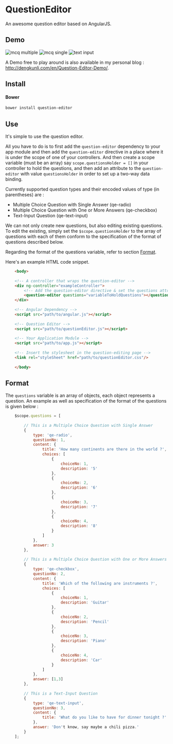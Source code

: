 # QuestionEditor
An awesome question editor based on AngularJS. 

## Demo

![mcq multiple](https://cloud.githubusercontent.com/assets/13433096/13378867/d2ddf4b2-de14-11e5-837a-efe98f9634b2.gif) ![mcq single](https://cloud.githubusercontent.com/assets/13433096/13378868/d6592d28-de14-11e5-8aaf-ac7a5f48d3af.gif) ![text input](https://cloud.githubusercontent.com/assets/13433096/13378869/d86bfe42-de14-11e5-9289-3a50a8619ebf.gif)

A Demo free to play around is also available in my personal blog : http://dengkunli.com/en/Question-Editor-Demo/.

## Install

#### Bower

```bash
bower install question-editor
```

## Use

It's simple to use the question editor. 

All you have to do is to first add the `question-editor` dependency to your app module and then add the `question-editor` directive in a place where it is under the scope of one of your controllers. And then create a scope variable (must be an array) say `scope.questionsHolder = []` in your controller to hold the questions, and then add an attribute to the `question-editor` with value `questionsHolder` in order to set up a two-way data binding.

Currently supported question types and their encoded values of type (in parentheses) are :

* Multiple Choice Question with Single Answer (qe-radio)
* Multiple Choice Question with One or More Answers (qe-checkbox)
* Text-Input Question (qe-text-input)

We can not only create new questions, but also editing existing questions. To edit the existing, simply set the `$scope.questionsHolder` to the array of questions with each of them conform to the specification of the format of questions described below.

Regarding the format of the questions variable, refer to section [Format](#format).

Here's an example HTML code snippet.

```html
    <body>
    
    <!-- A controller that wraps the question-editor -->
    <div ng-controller="exampleController">
        <!-- Add the question-editor directive & set the questions attr -->
        <question-editor questions="variableToHoldQuestions"></question-editor>
    </div>
   
    <!-- Angular Dependency -->
    <script src="path/to/angular.js"></script>
    
    <!-- Question Editor -->
    <script src="path/to/questionEditor.js"></script>
    
    <!-- Your Application Module -->
    <script src="path/to/app.js"></script>
    
    <!-- Insert the stylesheet in the question-editing page -->
    <link rel="styleSheet" href="path/to/questionEditor.css"/>
    
    </body>
```

## <a name="Format"></a> Format

The `questions` variable is an array of objects, each object represents a question. An example as well as specification of the format of the questions is given below :

```javascript
    $scope.questions = [
        
        // This is a Multiple Choice Question with Single Answer
        {
            type: 'qe-radio',
            questionNo: 1,
            content: {
                title: 'How many continents are there in the world ?',
                choices: [
                    {
                        choiceNo: 1,
                        description: '5'
                    },
                    {
                        choiceNo: 2,
                        description: '6'
                    },
                    {
                        choiceNo: 3,
                        description: '7'
                    },
                    {
                        choiceNo: 4,
                        description: '8'
                    }
                ]
            },
            answer: 3
        },
        
        // This is a Multiple Choice Question with One or More Answers
        {
            type: 'qe-checkbox',
            questionNo: 2,
            content: {
                title: 'Which of the following are instruments ?',
                choices: [
                    {
                        choiceNo: 1,
                        description: 'Guitar'
                    },
                    {
                        choiceNo: 2,
                        description: 'Pencil'
                    },
                    {
                        choiceNo: 3,
                        description: 'Piano'
                    },
                    {
                        choiceNo: 4,
                        description: 'Car'
                    }
                ]
            },
            answer: [1,3]
        },
        
        // This is a Text-Input Question
        {
            type: 'qe-text-input',
            questionNo: 3,
            content: {
                title: 'What do you like to have for dinner tonight ?'
            },
            answer: 'Don't know, say maybe a chili pizza.'
        }
    ];
```